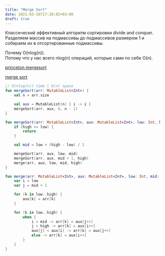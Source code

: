 ```yaml
---
title: "Merge Sort"
date: 2021-03-26T17:28:02+03:00
draft: true
---
```


Классический эффективный алгоритм сортировки divide and conquer. \
Разделяем массив на подмассивы до подмассивов размером 1 и \
собираем их в отсортированные подмассивы.

Почему O(nlog(n)). \
Потому что у нас всего nlog(n) операций, которые сами по себе O(n).

[princeton mergesort](https://algs4.cs.princeton.edu/22mergesort/)

[merge sort](https://github.com/solairerove/algs4-leprosorium/blob/master/src/main/kotlin/com/github/solairerove/algs4/leprosorium/sorting/MergeSort.kt)

```kotlin
// O(nlog(n)) time | O(n) space
fun mergeSort(arr: MutableList<Int>) {
    val n = arr.size

    val aux = MutableList(n) { i -> i }
    mergeSort(arr, aux, 0, n - 1)
}

fun mergeSort(arr: MutableList<Int>, aux: MutableList<Int>, low: Int, high: Int) {
    if (high <= low) {
        return
    }

    val mid = low + (high - low) / 2

    mergeSort(arr, aux, low, mid)
    mergeSort(arr, aux, mid + 1, high)
    merge(arr, aux, low, mid, high)
}

fun merge(arr: MutableList<Int>, aux: MutableList<Int>, low: Int, mid: Int, high: Int) {
    var i = low
    var j = mid + 1

    for (k in low..high) {
        aux[k] = arr[k]
    }

    for (k in low..high) {
        when {
            i > mid -> arr[k] = aux[j++]
            j > high -> arr[k] = aux[i++]
            aux[j] < aux[i] -> arr[k] = aux[j++]
            else -> arr[k] = aux[i++]
        }
    }
}
```
